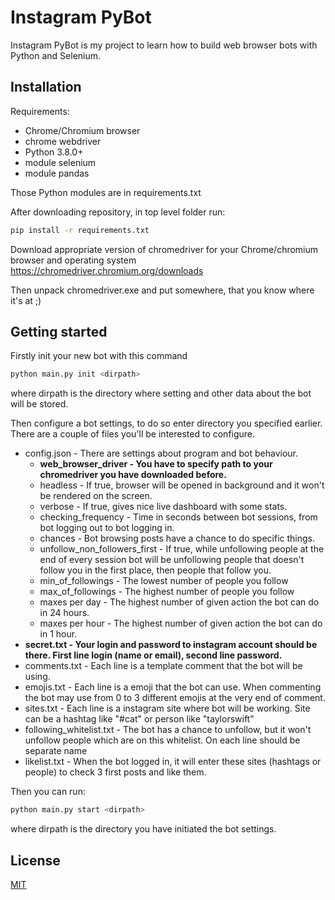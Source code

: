 # Instagram PyBot
Instagram PyBot is my project to learn how to build web browser bots with Python and Selenium. 

## Installation
Requirements:
* Chrome/Chromium browser
* chrome webdriver
* Python 3.8.0+
* module selenium
* module pandas

Those Python modules are in requirements.txt

After downloading repository, in top level folder run:
```bash
pip install -r requirements.txt
```

Download appropriate version of chromedriver for your Chrome/chromium browser and operating system
https://chromedriver.chromium.org/downloads

Then unpack chromedriver.exe and put somewhere, that you know where it's at ;)

## Getting started
Firstly init your new bot with this command
```bash
python main.py init <dirpath>
```
where dirpath is the directory where setting and other data about the bot will be stored.


Then configure a bot settings, to do so enter directory you specified earlier. There are a couple of files you'll be interested to configure.

* config.json - There are settings about program and bot behaviour.
    * **web_browser_driver - You have to specify path to your chromedriver you have downloaded before.** 
    * headless - If true, browser will be opened in background and it won't be rendered on the screen.
    * verbose - If true, gives nice live dashboard with some stats.
    * checking_frequency - Time in seconds between bot sessions, from bot logging out to bot logging in.
    * chances - Bot browsing posts have a chance to do specific things.
    * unfollow_non_followers_first - If true, while unfollowing people at the end of every session bot will be unfollowing people that doesn't follow you in the first place, then people that follow you.
    * min_of_followings - The lowest number of people you follow
    * max_of_followings - The highest number of people you follow
    * maxes per day - The highest number of given action the bot can do in 24 hours.
    * maxes per hour - The highest number of given action the bot can do in 1 hour.
* **secret.txt - Your login and password to instagram account should be there. First line login (name or email), second line password.**
* comments.txt - Each line is a template comment that the bot will be using.
* emojis.txt - Each line is a emoji that the bot can use. When commenting the bot may use from 0 to 3 different emojis at the very end of comment.
* sites.txt - Each line is a instagram site where bot will be working. Site can be a hashtag like "#cat" or person like "taylorswift"
* following_whitelist.txt - The bot has a chance to unfollow, but it won't unfollow people which are on this whitelist. On each line should be separate name
* likelist.txt - When the bot logged in, it will enter these sites (hashtags or people) to check 3 first posts and like them.

Then you can run:
```bash
python main.py start <dirpath>
```
where dirpath is the directory you have initiated the bot settings.

## License
[MIT](https://choosealicense.com/licenses/mit/)
